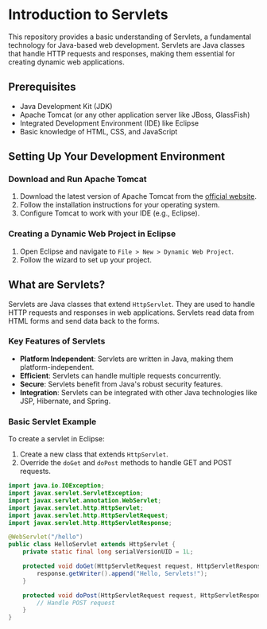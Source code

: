 # Introduction to Servlets

This repository provides a basic understanding of Servlets, a fundamental technology for Java-based web development. Servlets are Java classes that handle HTTP requests and responses, making them essential for creating dynamic web applications.

## Prerequisites

- Java Development Kit (JDK)
- Apache Tomcat (or any other application server like JBoss, GlassFish)
- Integrated Development Environment (IDE) like Eclipse
- Basic knowledge of HTML, CSS, and JavaScript

## Setting Up Your Development Environment

### Download and Run Apache Tomcat

1. Download the latest version of Apache Tomcat from the [official website](https://tomcat.apache.org/).
2. Follow the installation instructions for your operating system.
3. Configure Tomcat to work with your IDE (e.g., Eclipse).

### Creating a Dynamic Web Project in Eclipse

1. Open Eclipse and navigate to `File > New > Dynamic Web Project`.
2. Follow the wizard to set up your project.

## What are Servlets?

Servlets are Java classes that extend `HttpServlet`. They are used to handle HTTP requests and responses in web applications. Servlets read data from HTML forms and send data back to the forms.

### Key Features of Servlets

- **Platform Independent**: Servlets are written in Java, making them platform-independent.
- **Efficient**: Servlets can handle multiple requests concurrently.
- **Secure**: Servlets benefit from Java's robust security features.
- **Integration**: Servlets can be integrated with other Java technologies like JSP, Hibernate, and Spring.

### Basic Servlet Example

To create a servlet in Eclipse:

1. Create a new class that extends `HttpServlet`.
2. Override the `doGet` and `doPost` methods to handle GET and POST requests.

```java
import java.io.IOException;
import javax.servlet.ServletException;
import javax.servlet.annotation.WebServlet;
import javax.servlet.http.HttpServlet;
import javax.servlet.http.HttpServletRequest;
import javax.servlet.http.HttpServletResponse;

@WebServlet("/hello")
public class HelloServlet extends HttpServlet {
    private static final long serialVersionUID = 1L;

    protected void doGet(HttpServletRequest request, HttpServletResponse response) throws ServletException, IOException {
        response.getWriter().append("Hello, Servlets!");
    }

    protected void doPost(HttpServletRequest request, HttpServletResponse response) throws ServletException, IOException {
        // Handle POST request
    }
}
